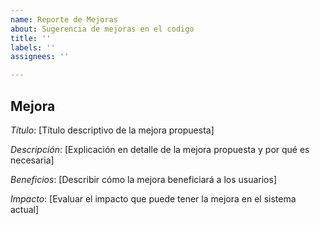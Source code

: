 ```yaml
---
name: Reporte de Mejoras
about: Sugerencia de mejoras en el codigo
title: ''
labels: ''
assignees: ''

---
```


## Mejora

*Título*: [Título descriptivo de la mejora propuesta]

*Descripción*:
[Explicación en detalle de la mejora propuesta y por qué es necesaria]

*Beneficios*:
[Describir cómo la mejora beneficiará a los usuarios]

*Impacto*:
[Evaluar el impacto que puede tener la mejora en el sistema actual]
